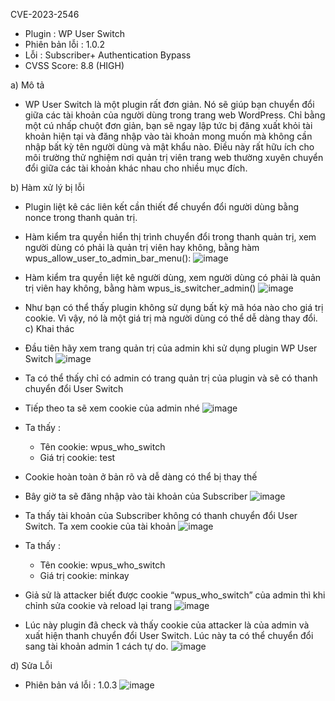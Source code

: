 CVE-2023-2546
- Plugin : WP User Switch
- Phiên bản lỗi : 1.0.2
- Lỗi : Subscriber+ Authentication Bypass
- CVSS Score: 8.8 (HIGH)

a) Mô tả
- WP User Switch là một plugin rất đơn giản. Nó sẽ giúp bạn chuyển đổi giữa các tài khoản của người dùng trong trang web WordPress. Chỉ bằng một cú nhấp chuột đơn giản, bạn sẽ ngay lập tức bị đăng xuất khỏi tài khoản hiện tại và đăng nhập vào tài khoản mong muốn mà không cần nhập bất kỳ tên người dùng và mật khẩu nào. Điều này rất hữu ích cho môi trường thử nghiệm nơi quản trị viên trang web thường xuyên chuyển đổi giữa các tài khoản khác nhau cho nhiều mục đích.

b) Hàm xử lý bị lỗi
- Plugin liệt kê các liên kết cần thiết để chuyển đổi người dùng bằng nonce trong thanh quản trị.
- Hàm kiểm tra quyền hiển thị trình chuyển đổi trong thanh quản trị, xem người dùng có phải là quản trị viên hay không, bằng hàm wpus_allow_user_to_admin_bar_menu():
![image](https://github.com/Manh130902/wordpress/assets/93723285/42eb0eb3-5f49-4c6e-a7f4-79ef1ca04fbb)
 
- Hàm kiểm tra quyền liệt kê người dùng, xem người dùng có phải là quản trị viên hay không, bằng hàm wpus_is_switcher_admin()
![image](https://github.com/Manh130902/wordpress/assets/93723285/3f643254-cd3a-42f2-8356-a336ed7b24d8)
  
- Như bạn có thể thấy plugin không sử dụng bất kỳ mã hóa nào cho giá trị cookie. Vì vậy, nó là một giá trị mà người dùng có thể dễ dàng thay đổi.
c) Khai thác
- Đầu tiên hãy xem trang quản trị của admin khi sử dụng plugin WP User Switch
![image](https://github.com/Manh130902/wordpress/assets/93723285/cd1e27cb-7f16-4f8f-bf50-f9113f877acb)
 
- Ta có thể thấy chỉ có admin có trang quản trị của plugin và sẽ có thanh chuyển đổi User Switch
- Tiếp theo ta sẽ xem cookie của admin nhé
![image](https://github.com/Manh130902/wordpress/assets/93723285/70da2a91-5723-4232-93b6-3baaaac41535)
 
- Ta thấy :
   + Tên cookie: wpus_who_switch
   + Giá trị cookie: test
- Cookie hoàn toàn ở bản rõ và dễ dàng có thể bị thay thế
- Bây giờ ta sẽ đăng nhập vào tài khoản của Subscriber 
![image](https://github.com/Manh130902/wordpress/assets/93723285/76938dfb-eed5-47da-8f9d-0d729e7bcd3b)
 
- Ta thấy tài khoản của Subscriber không có thanh chuyển đổi User Switch. Ta xem cookie của tài khoản
![image](https://github.com/Manh130902/wordpress/assets/93723285/16008b03-ae8d-4b26-a4da-895b841191d6)
 
- Ta thấy :
   + Tên cookie: wpus_who_switch
   + Giá trị cookie: minkay
- Giả sử là attacker biết được cookie “wpus_who_switch” của admin thì khi chỉnh sửa cookie và reload lại trang 
![image](https://github.com/Manh130902/wordpress/assets/93723285/6cdb324e-fc64-4027-a2e4-8300ab50d20d)
 
- Lúc này plugin đã check và thấy cookie của attacker là của admin và xuất hiện thanh chuyển đổi User Switch. Lúc này ta có thể chuyển đổi sang tài khoản admin 1 cách tự do.
![image](https://github.com/Manh130902/wordpress/assets/93723285/e07c530e-4880-4d8b-b134-cbb7121843f9)
 

d) Sửa Lỗi
- Phiên bản vá lỗi : 1.0.3
![image](https://github.com/Manh130902/wordpress/assets/93723285/d4a9a56b-aa6e-4edb-ba19-1cf61d002c1e)
 


